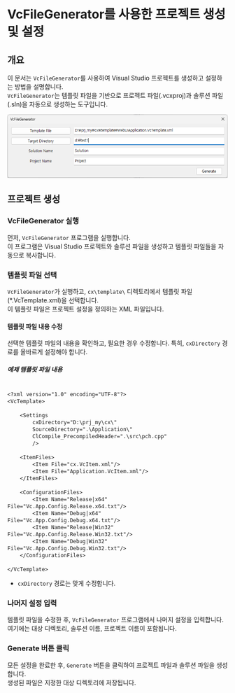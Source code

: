 ﻿# VcFileGenerator를 사용한 프로젝트 생성 및 설정

## 개요
이 문서는 `VcFileGenerator`를 사용하여 Visual Studio 프로젝트를 생성하고 설정하는 방법을 설명합니다.  
`VcFileGenerator`는 템플릿 파일을 기반으로 프로젝트 파일(.vcxproj)과 솔루션 파일(.sln)을 자동으로 생성하는 도구입니다.

![VcFileGenerator](VcFileGenerator.png)

## 프로젝트 생성

### VcFileGenerator 실행
먼저, `VcFileGenerator` 프로그램을 실행합니다.  
이 프로그램은 Visual Studio 프로젝트와 솔루션 파일을 생성하고 템플릿 파일들을 자동으로
복사합니다.

### 템플릿 파일 선택
`VcFileGenerator`가 실행하고, `cx\template\` 디렉토리에서 템플릿 파일(*.VcTemplate.xml)을 선택합니다.  
이 템플릿 파일은 프로젝트 설정을 정의하는 XML 파일입니다.

#### 템플릿 파일 내용 수정
선택한 템플릿 파일의 내용을 확인하고, 필요한 경우 수정합니다. 특히, `cxDirectory` 경로를 올바르게 설정해야 합니다.

##### 예제 템플릿 파일 내용

```

<?xml version="1.0" encoding="UTF-8"?>
<VcTemplate>

	<Settings
		cxDirectory="D:\prj_my\cx\"
		SourceDirectory=".\Application\"
		ClCompile_PrecompiledHeader=".\src\pch.cpp"
		/>

	<ItemFiles>
		<Item File="cx.VcItem.xml"/>
		<Item File="Application.VcItem.xml"/>
	</ItemFiles>
	
	<ConfigurationFiles>
		<Item Name="Release|x64"   File="Vc.App.Config.Release.x64.txt"/>
		<Item Name="Debug|x64"     File="Vc.App.Config.Debug.x64.txt"/>
		<Item Name="Release|Win32" File="Vc.App.Config.Release.Win32.txt"/>
		<Item Name="Debug|Win32"   File="Vc.App.Config.Debug.Win32.txt"/>
	</ConfigurationFiles>
  
</VcTemplate>

 ```
  
- `cxDirectory` 경로는 맞게 수정합니다.

###  나머지 설정 입력
템플릿 파일을 수정한 후, `VcFileGenerator` 프로그램에서 나머지 설정을 입력합니다.  
여기에는 대상 디렉토리, 솔루션 이름, 프로젝트 이름이 포함됩니다.

###  Generate 버튼 클릭
모든 설정을 완료한 후, `Generate` 버튼을 클릭하여 프로젝트 파일과 솔루션 파일을 생성합니다.   
생성된 파일은 지정한 대상 디렉토리에 저장됩니다.










 